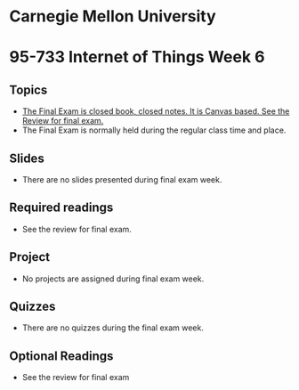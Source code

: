 # Carnegie Mellon University

# 95-733 Internet of Things Week 6

## Topics

+ [The Final Exam is closed book, closed notes. It is Canvas based. See the Review for final exam.](https://www.andrew.cmu.edu/user/mm6/95-733/review.txt)
+ The Final Exam is normally held during the regular class time and place.

## Slides

+ There are no slides presented during final exam week.

## Required readings

+ See the review for final exam.

## Project

+ No projects are assigned during final exam week.

## Quizzes

+ There are no quizzes during the final exam week.

## Optional Readings

+ See the review for final exam
